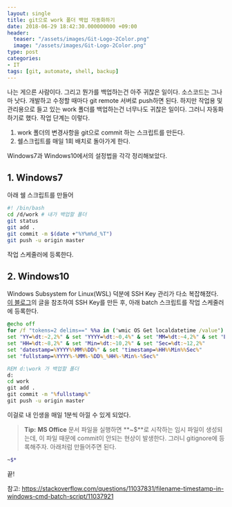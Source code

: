 ```yaml
---
layout: single
title: git으로 work 폴더 백업 자동화하기
date: 2018-06-29 18:42:30.000000000 +09:00
header:
  teaser: "/assets/images/Git-Logo-2Color.png"
  image: "/assets/images/Git-Logo-2Color.png"
type: post
categories:
- IT
tags: [git, automate, shell, backup]
---
```


나는 게으른 사람이다. 그리고 뭔가를 백업하는건 아주 귀찮은 일이다. 소스코드는 그나마 낫다. 개발하고 수정할 때마다 git remote 서버로 push하면 된다. 하지만 작업용 및 관리용으로 들고 있는 work 폴더를 백업하는건 너무나도 귀찮은 일이다. 그러니 자동화하기로 했다. 작업 단계는 이렇다.

1. work 폴더의 변경사항을 git으로 commit 하는 스크립트를 만든다.
1. 쉘스크립트를 매일 1회 배치로 돌아가게 한다.

Windows7과 Windows10에서의 설정법을 각각 정리해보았다.

## 1. Windows7

아래 쉘 스크립트를 만들어

```bash
#! /bin/bash
cd /d/work # 내가 백업할 폴더
git status
git add .
git commit -m $(date +"%Y%m%d_%T")
git push -u origin master
```

작업 스케줄러에 등록한다.

## 2. Windows10

Windows Subsystem for Linux(WSL) 덕분에 SSH Key 관리가 다소 복잡해졌다. [이 블로그](http://webdir.tistory.com/547)의 글을 참조하여 SSH Key를 만든 후, 아래 batch 스크립트를 작업 스케줄러에 등록한다.

```cmd
@echo off
for /f "tokens=2 delims==" %%a in ('wmic OS Get localdatetime /value') do set "dt=%%a"
set "YY=%dt:~2,2%" & set "YYYY=%dt:~0,4%" & set "MM=%dt:~4,2%" & set "DD=%dt:~6,2%"
set "HH=%dt:~8,2%" & set "Min=%dt:~10,2%" & set "Sec=%dt:~12,2%"
set "datestamp=%YYYY%%MM%%DD%" & set "timestamp=%HH%%Min%%Sec%"
set "fullstamp=%YYYY%-%MM%-%DD%_%HH%-%Min%-%Sec%"

REM d:\work 가 백업할 폴더
d:
cd work
git add .
git commit -m "%fullstamp%"
git push -u origin master 
```

이걸로 내 인생을 매일 1분씩 아낄 수 있게 되었다.

> **Tip:** **MS Office** 문서 파일을 실행하면 **~$**로 시작하는 임시 파일이 생성되는데, 이 파일 때문에 commit이 안되는 현상이 발생한다. 그러니 gitignore에 등록해주자. 아래처럼 만들어주면 된다.

```bash
~$*
```

끝!

참고: https://stackoverflow.com/questions/11037831/filename-timestamp-in-windows-cmd-batch-script/11037921